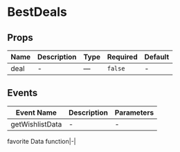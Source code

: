 # BestDeals

## Props

<!-- @vuese:BestDeals:props:start -->
|Name|Description|Type|Required|Default|
|---|---|---|---|---|
|deal|-|—|`false`|-|

<!-- @vuese:BestDeals:props:end -->


## Events

<!-- @vuese:BestDeals:events:start -->
|Event Name|Description|Parameters|
|---|---|---|
|getWishlistData|-|-|

<!-- @vuese:BestDeals:events:end -->


 favorite Data function|-|

<!-- @vuese:bestDeals:methods:end -->


